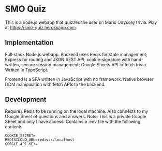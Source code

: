 # SMO Quiz

This is a node.js webapp that quizzes the user on Mario Odyssey trivia. Play at https://smo-quiz.herokuapp.com.

## Implementation

Full-stack Node.js webapp. Backend uses Redis for state management; Express for routing and JSON REST API; cookie-signature with hand-written, secure session management; Google Sheets API to fetch trivia. Written in TypeScript.

Frontend is a SPA written in JavaScript with no framework. Native browser DOM manipulation with fetch APIs to the backend.

## Development

Requires Redis to be running on the local machine. Also connects to my Google Sheet of questions and answers. Note: This is a private Google Sheet and only I have access. Contains a .env file with the following contents:

```
COOKIE_SECRET=
REDISCLOUD_URL=redis://localhost
GOOGLE_API_KEY=
```
